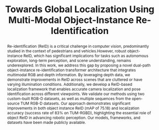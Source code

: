 ---
layout: project-page-new
title: "Towards Global Localization Using Multi-Modal Object-Instance Re-Identification"
authors:
  - name: Aneesh Chavan
    sup: 1
  - name: Vaibhav Agrawal∗
    sup: 1
  - name: Vineeth Bhat∗
    sup: 1
  - name: Sarthak Chittawar∗
    sup: 1
  - name: Siddharth Srivastava
    sup: 2
  - name: Chetan Arora
    sup: 3   
  - name: K Madhava Krishna 
    sup: 1
affiliations:
  - name: Robotics Research Center, IIIT Hyderabad, India
    link: https://robotics.iiit.ac.in
    sup: 1
  - name: Typeface Inc, India
    link: https://www.typeface.ai/
    sup: 1
  - name: IIT Delhi
    link: https://home.iitd.ac.in/
    sup: 1
permalink: /publications/2025/Aneesh_Towards/
abstract: "Re-identification (ReID) is a critical challenge in computer vision, predominantly studied in the context of pedestrians and vehicles.However, robust object-instance ReID, which has significant implications for tasks such as autonomous exploration, long-term perception, and scene understanding, remains underexplored. In this work, we address this gap by proposing a novel dual-path
object-instance re-identification transformer architecture that integrates multimodal RGB and depth information. By leveraging depth data, we demonstrate improvements in ReID across scenes that are
cluttered or have varying illumination conditions. Additionally, we develop a ReID-based localization framework that enables accurate camera localization and pose identification across different viewpoints. We validate our methods using two custom-built RGB-D datasets, as well as multiple sequences from the open-source TUM RGB-D datasets. Our approach demonstrates significant improvements in both object instance ReID (mAP of 75.18) and localization accuracy (success rate of 83% on TUM-RGBD), highlighting the essential role of object ReID in advancing robotic perception. Our
models, frameworks, and datasets have been made publicly available."
#project_page: https://imagine-2-drive.github.io/
paper: https://arxiv.org/pdf/2409.12002
#code: https://github.com/Smart-Wheelchair-RRC/CrowdSurfer
#supplement: https://arxiv.org/abs/2409.16011
#video: https://iiithydresearch-my.sharepoint.com/personal/shreya_bollimuntha_research_iiit_ac_in/_layouts/15/stream.aspx?id=%2Fpersonal%2Fshreya%5Fbollimuntha%5Fresearch%5Fiiit%5Fac%5Fin%2FDocuments%2FAttachments%2FICRA%5F2025%2Emp4&ga=1&referrer=StreamWebApp%2EWeb&referrerScenario=AddressBarCopied%2Eview%2Edc06e0cd%2Dbfc3%2D4581%2D9eef%2Da7753f1e437a
#iframe: https://www.youtube.com/embed/BMDCYdxfaXM
#demo: https://anyloc.github.io/#interactive_demo

---